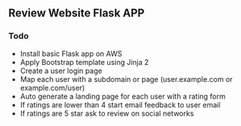 ## Review Website Flask APP

### Todo

- Install basic Flask app on AWS
- Apply Bootstrap template using Jinja 2
- Create a user login page
- Map each user with a subdomain or page (user.example.com or example.com/user)
- Auto generate a landing page for each user with a rating form
- If ratings are lower than 4 start email feedback to user email
- If ratings are 5 star ask to review on social networks
